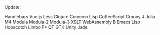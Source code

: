 Update:

Handlebars
Vue.js
Less
Clojure
Common Lisp
CoffeeScript
Groovy
J
Julia
M4
Modula
Modula-2
Modula-3
XSLT
WebAssembly
B
Emacs Lisp
Hopscotch
Limbo
F*
QT
GTK
Unity
Jade
